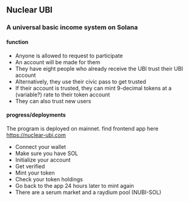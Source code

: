 ## Nuclear UBI
### A universal basic income system on Solana

#### function

 - Anyone is allowed to request to participate
 - An account will be made for them
 - They have eight people who already receive the UBI trust their UBI account
 - Alternatively, they use their civic pass to get trusted
 - If their account is trusted, they can mint 9-decimal tokens at a (variable?) rate to their token account
 - They can also trust new users

#### progress/deployments

 The program is deployed on mainnet. find frontend app here https://nuclear-ubi.com
  - Connect your wallet
  - Make sure you have SOL
  - Initialize your account
  - Get verified
  - Mint your token
  - Check your token holdings
  - Go back to the app 24 hours later to mint again
  - There are a serum market and a raydium pool (NUBI-SOL)
